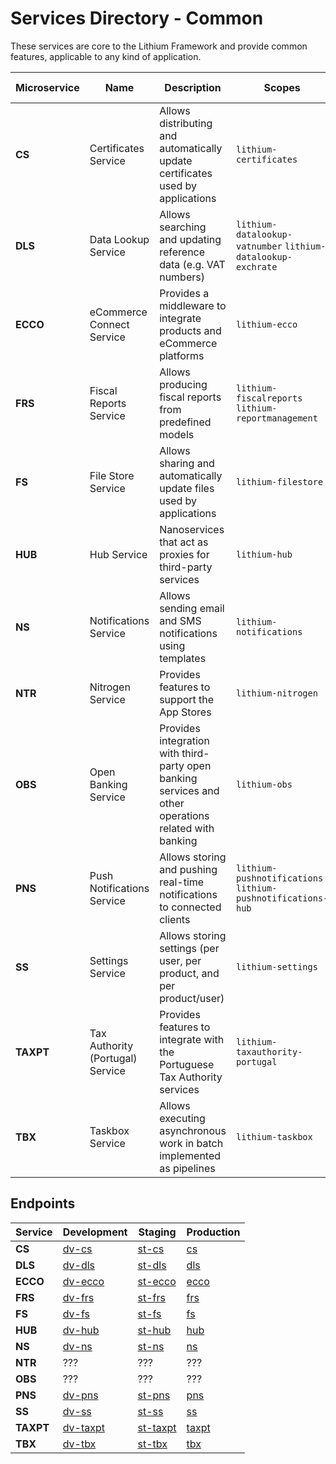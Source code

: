 # Services Directory - Common

These services are core to the Lithium Framework and provide common features, applicable to any kind of application.

| Microservice | Name | Description | Scopes | Client Lib | Web API | Spec |
| - | - | - | - | - | - | - |
| **CS** | Certificates Service | Allows distributing and automatically update certificates used by applications | `lithium-certificates` | [2.0](https://cs.lithium.primaverabss.com/.doc/clientlib) | [2.0](https://cs.lithium.primaverabss.com/.doc/webapi) | [2.0](./specs/cs-spec-2.0.md) |
| **DLS** | Data Lookup Service | Allows searching and updating reference data (e.g. VAT numbers) | `lithium-datalookup-vatnumber` `lithium-datalookup-exchrate` | [2.0](https://dls.lithium.primaverabss.com/.doc/clientlib) | [2.0](https://dls.lithium.primaverabss.com/.doc/webapi) | [2.0](./specs/dls-spec-2.0.md) |
| **ECCO** | eCommerce Connect Service | Provides a middleware to integrate products and eCommerce platforms | `lithium-ecco` | [2.0](https://ecco.lithium.primaverabss.com/.doc/clientlib) | [2.0](https://ecco.lithium.primaverabss.com/.doc/webapi) | [2.0](./specs/ecco-spec-2.0.md) |
| **FRS** | Fiscal Reports Service | Allows producing fiscal reports from predefined models | `lithium-fiscalreports` `lithium-reportmanagement` | n/a | n/a | n/a |
| **FS** | File Store Service | Allows sharing and automatically update files used by applications | `lithium-filestore` | [2.0](https://fs.lithium.primaverabss.com/.doc/clientlib) | [2.0](https://lithium-filestore.primaverabss.com/.doc/webapi) | [2.0](./specs/fs-spec-2.0.md) |
| **HUB** | Hub Service | Nanoservices that act as proxies for third-party services | `lithium-hub` | [2.0](https://hub.lithium.primaverabss.com/.doc/clientlib) | [2.0](https://hub.lithium.primaverabss.com/.doc/webapi) | n/a |
| **NS** | Notifications Service | Allows sending email and SMS notifications using templates | `lithium-notifications` | [2-0](https://ns.lithium.primaverabss.com/.doc/clientlib) | [2.0](https://ns.lithium.primaverabss.com/.doc/webapi) | [2.0](./specs/ns-spec-2.0.md) |
| **NTR** | Nitrogen Service | Provides features to support the App Stores | `lithium-nitrogen` | n/a | n/a | n/a |
| **OBS** | Open Banking Service | Provides integration with third-party open banking services and other operations related with banking | `lithium-obs` | n/a | n/a | [1.0](./specs/obs-spec-1.0.md) |
| **PNS** | Push Notifications Service | Allows storing and pushing real-time notifications to connected clients | `lithium-pushnotifications` `lithium-pushnotifications-hub` | [2.0](https://pns.lithium.primaverabss.com/.doc/clientlib) | [2.0](https://pns.lithium.primaverabss.com/.doc/webapi) | [2.0](./specs/pns-spec-2.0.md) |
| **SS** | Settings Service | Allows storing settings (per user, per product, and per product/user) | `lithium-settings` | [2.0](https://ss.lithium.primaverabss.com/.doc/clientlib) | [2.0](https://ss.lithium.primaverabss.com/.doc/webapi) | [2.0](./specs/ss-spec-2.0.md) |
| **TAXPT** | Tax Authority (Portugal) Service | Provides features to integrate with the Portuguese Tax Authority services | `lithium-taxauthority-portugal` | [3.0](https://taxpt.lithium.primaverabss.com/.doc/clientlib) | [3.0](https://taxpt.lithium.primaverabss.com/.doc/webapi) | [3.0](./specs/taxpt-spec-3.0.md) [2.0](./specs/taxpt-spec-2.0.md) |
| **TBX** | Taskbox Service | Allows executing asynchronous work in batch implemented as pipelines | `lithium-taskbox` | [2.0](https://tbx.lithium.primaverabss.com/.doc/clientlib) | [2.0](https://tbx.lithium.primaverabss.com/.doc/webapi) | [2.0](./specs/tbx-spec-2.0.md) |

## Endpoints

<!-- markdown-link-check-disable -->
| Service | Development | Staging | Production |
| - | - | - | - |
| **CS** | [dv-cs](https://dv-cs.lithium.primaverabss.com/) | [st-cs](https://st-cs.lithium.primaverabss.com/) | [cs](https://cs.lithium.primaverabss.com/) |
| **DLS** | [dv-dls](https://dv-dls.lithium.primaverabss.com/) | [st-dls](https://st-dls.lithium.primaverabss.com/) | [dls](https://dls.lithium.primaverabss.com/) |
| **ECCO** | [dv-ecco](https://dv-ecco.lithium.primaverabss.com/) | [st-ecco](https://st-ecco.lithium.primaverabss.com/) | [ecco](https://ecco.lithium.primaverabss.com/) |
| **FRS** | [dv-frs](https://dv-frs.lithium.primaverabss.com/) | [st-frs](https://st-frs.lithium.primaverabss.com/) | [frs](https://lithium-frs.primaverabss.com/) |
| **FS** | [dv-fs](https://dv-fs.lithium.primaverabss.com/) | [st-fs](https://st-fs.lithium.primaverabss.com/) | [fs](https://fs.lithium.primaverabss.com/) |
| **HUB** | [dv-hub](https://dv-hub.lithium.primaverabss.com/) | [st-hub](https://st-hub.lithium.primaverabss.com/) | [hub](https://hub.lithium.primaverabss.com/) |
| **NS** | [dv-ns](https://dv-ns.lithium.primaverabss.com/) | [st-ns](https://st-ns.lithium.primaverabss.com/) | [ns](https://ns.lithium.primaverabss.com/) |
| **NTR** | ??? | ??? | ??? |
| **OBS** | ??? | ??? | ??? |
| **PNS** | [dv-pns](https://dv-pns.lithium.primaverabss.com/) | [st-pns](https://st-pns.lithium.primaverabss.com/) | [pns](https://pns.lithium.primaverabss.com/) |
| **SS** | [dv-ss](https://dv-ss.lithium.primaverabss.com/) | [st-ss](https://st-ss.lithium.primaverabss.com/) | [ss](https://ss.lithium.primaverabss.com/) |
| **TAXPT** | [dv-taxpt](https://dv-taxpt.lithium.primaverabss.com/) | [st-taxpt](https://st-taxpt.lithium.primaverabss.com/) | [taxpt](https://taxpt.lithium.primaverabss.com/) |
| **TBX** | [dv-tbx](https://dv-tbx.lithium.primaverabss.com/) | [st-tbx](https://st-tbx.lithium.primaverabss.com/) | [tbx](https://tbx.lithium.primaverabss.com/) |
<!-- markdown-link-check-enable -->
